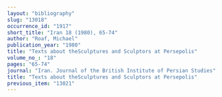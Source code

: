 ```yaml
---
layout: "bibliography"
slug: "13018"
occurrence_id: "1917"
short_title: "Iran 18 (1980), 65-74"
author: "Roaf, Michael"
publication_year: "1980"
title: "Texts about theSculptures and Sculptors at Persepolis"
volume_no_: "18"
pages: "65-74"
journal: "Iran. Journal of the British Institute of Persian Studies"
title: "Texts about theSculptures and Sculptors at Persepolis"
previous_item: "13021"
---
```

